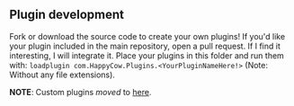 ## Plugin development

Fork or download the source code to create your own plugins!
If you'd like your plugin included in the main repository, open a pull request.
If I find it interesting, I will integrate it. Place your plugins in this folder and run them with: `loadplugin com.HappyCow.Plugins.<YourPluginNameHere!>` (Note: Without any file extensions).

**NOTE**: Custom plugins *moved* to [here](https://github.com/NanoShell-Plugins).
